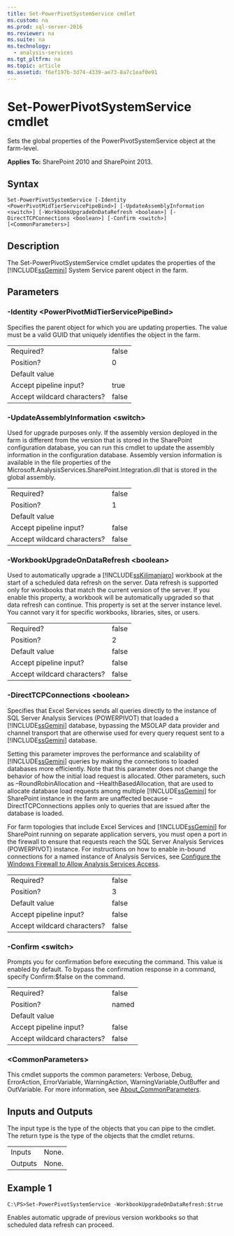 ```yaml
---
title: Set-PowerPivotSystemService cmdlet
ms.custom: na
ms.prod: sql-server-2016
ms.reviewer: na
ms.suite: na
ms.technology: 
  - analysis-services
ms.tgt_pltfrm: na
ms.topic: article
ms.assetid: f6ef197b-3d74-4339-ae73-8a7c1eaf0e91
---
```

# Set-PowerPivotSystemService cmdlet
  Sets the global properties of the PowerPivotSystemService object at the farm-level.  
  
 **Applies To:** SharePoint 2010 and SharePoint 2013.  
  
## Syntax  
  
```  
Set-PowerPivotSystemService [-Identity <PowerPivotMidTierServicePipeBind>] [-UpdateAssemblyInformation <switch>] [-WorkbookUpgradeOnDataRefresh <boolean>] [-DirectTCPConnections <boolean>] [-Confirm <switch>] [<CommonParameters>]  
```  
  
## Description  
 The Set-PowerPivotSystemService cmdlet updates the properties of the [!INCLUDE[ssGemini](../../Topics/TopicNameContainA/includes/ssGemini_md.md)] System Service parent object in the farm.  
  
## Parameters  
  
### -Identity <PowerPivotMidTierServicePipeBind\>  
 Specifies the parent object for which you are updating properties. The value must be a valid GUID that uniquely identifies the object in the farm.  
  
|||  
|-|-|  
|Required?|false|  
|Position?|0|  
|Default value||  
|Accept pipeline input?|true|  
|Accept wildcard characters?|false|  
  
### -UpdateAssemblyInformation <switch\>  
 Used for upgrade purposes only. If the assembly version deployed in the farm is different from the version that is stored in the SharePoint configuration database, you can run this cmdlet to update the assembly information in the configuration database. Assembly version information is available in the file properties of the Microsoft.AnalysisServices.SharePoint.Integration.dll that is stored in the global assembly.  
  
|||  
|-|-|  
|Required?|false|  
|Position?|1|  
|Default value||  
|Accept pipeline input?|false|  
|Accept wildcard characters?|false|  
  
### -WorkbookUpgradeOnDataRefresh <boolean\>  
 Used to automatically upgrade a [!INCLUDE[ssKilimanjaro](../../Topics/TopicNameContainA/includes/ssKilimanjaro_md.md)] workbook at the start of a scheduled data refresh on the server. Data refresh is supported only for workbooks that match the current version of the server. If you enable this property, a workbook will be automatically upgraded so that data refresh can continue. This property is set at the server instance level. You cannot vary it for specific workbooks, libraries, sites, or users.  
  
|||  
|-|-|  
|Required?|false|  
|Position?|2|  
|Default value|false|  
|Accept pipeline input?|false|  
|Accept wildcard characters?|false|  
  
### -DirectTCPConnections <boolean\>  
 Specifies that Excel Services sends all queries directly to the instance of SQL Server Analysis Services (POWERPIVOT) that loaded a [!INCLUDE[ssGemini](../../Topics/TopicNameContainA/includes/ssGemini_md.md)] database, bypassing the MSOLAP data provider and channel transport that are otherwise used for every query request sent to a [!INCLUDE[ssGemini](../../Topics/TopicNameContainA/includes/ssGemini_md.md)] database.  
  
 Setting this parameter improves the performance and scalability of [!INCLUDE[ssGemini](../../Topics/TopicNameContainA/includes/ssGemini_md.md)] queries by making the connections to loaded databases more efficiently. Note that this parameter does not change the behavior of how the initial load request is allocated. Other parameters, such as –RoundRobinAllocation and –HealthBasedAllocation, that are used to allocate database load requests among multiple [!INCLUDE[ssGemini](../../Topics/TopicNameContainA/includes/ssGemini_md.md)] for SharePoint instance in the farm are unaffected because –DirectTCPConnections applies only to queries that are issued after the database is loaded.  
  
 For farm topologies that include Excel Services and [!INCLUDE[ssGemini](../../Topics/TopicNameContainA/includes/ssGemini_md.md)] for SharePoint running on separate application servers, you must open a port in the firewall to ensure that requests reach the SQL Server Analysis Services (POWERPIVOT) instance. For instructions on how to enable in-bound connections for a named instance of Analysis Services, see [Configure the Windows Firewall to Allow Analysis Services Access](../../Topics/TopicNameNotContainA/Configure-the-Windows-Firewall-to-Allow-Analysis-Services-Access.md).  
  
|||  
|-|-|  
|Required?|false|  
|Position?|3|  
|Default value|false|  
|Accept pipeline input?|false|  
|Accept wildcard characters?|false|  
  
### -Confirm <switch\>  
 Prompts you for confirmation before executing the command. This value is enabled by default. To bypass the confirmation response in a command, specify Confirm:$false on the command.  
  
|||  
|-|-|  
|Required?|false|  
|Position?|named|  
|Default value||  
|Accept pipeline input?|false|  
|Accept wildcard characters?|false|  
  
### <CommonParameters\>  
 This cmdlet supports the common parameters: Verbose, Debug, ErrorAction, ErrorVariable, WarningAction, WarningVariable,OutBuffer and OutVariable. For more information, see [About_CommonParameters](http://go.microsoft.com/fwlink/?linkID=227825).  
  
## Inputs and Outputs  
 The input type is the type of the objects that you can pipe to the cmdlet. The return type is the type of the objects that the cmdlet returns.  
  
|||  
|-|-|  
|Inputs|None.|  
|Outputs|None.|  
  
## Example 1  
  
```  
C:\PS>Set-PowerPivotSystemService -WorkbookUpgradeOnDataRefresh:$true  
```  
  
 Enables automatic upgrade of previous version workbooks so that scheduled data refresh can proceed.  
  
  